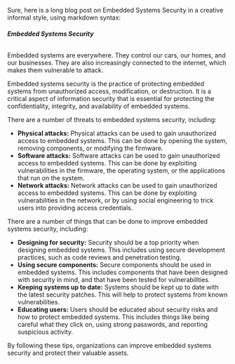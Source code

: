 Sure, here is a long blog post on Embedded Systems Security in a creative informal style, using markdown syntax:

###### **Embedded Systems Security**

Embedded systems are everywhere. They control our cars, our homes, and our businesses. They are also increasingly connected to the internet, which makes them vulnerable to attack.

Embedded systems security is the practice of protecting embedded systems from unauthorized access, modification, or destruction. It is a critical aspect of information security that is essential for protecting the confidentiality, integrity, and availability of embedded systems.

There are a number of threats to embedded systems security, including:

* **Physical attacks:** Physical attacks can be used to gain unauthorized access to embedded systems. This can be done by opening the system, removing components, or modifying the firmware.
* **Software attacks:** Software attacks can be used to gain unauthorized access to embedded systems. This can be done by exploiting vulnerabilities in the firmware, the operating system, or the applications that run on the system.
* **Network attacks:** Network attacks can be used to gain unauthorized access to embedded systems. This can be done by exploiting vulnerabilities in the network, or by using social engineering to trick users into providing access credentials.

There are a number of things that can be done to improve embedded systems security, including:

* **Designing for security:** Security should be a top priority when designing embedded systems. This includes using secure development practices, such as code reviews and penetration testing.
* **Using secure components:** Secure components should be used in embedded systems. This includes components that have been designed with security in mind, and that have been tested for vulnerabilities.
* **Keeping systems up to date:** Systems should be kept up to date with the latest security patches. This will help to protect systems from known vulnerabilities.
* **Educating users:** Users should be educated about security risks and how to protect embedded systems. This includes things like being careful what they click on, using strong passwords, and reporting suspicious activity.

By following these tips, organizations can improve embedded systems security and protect their valuable assets.
